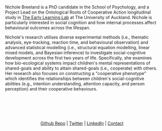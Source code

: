
Nichole Breeland is a PhD candidate in the School of Psychology, and a Project Lead on the Ontological Roots of Cooperative Action longitudinal study in [The Early Learning Lab](https://www.earlylearning.ac.nz) at The University of Auckland. Nichole is particularly interested in social cognition and how internal processes affect behavioural outcomes across the lifespan. 

Nichole's research utilises diverse experimental methods (i.e., thematic analysis, eye-tracking, reaction time, and behavioural observation) and advanced statistical modelling (i.e., structural equation modelling, linear mixed models, and Bayesian inference) to investigate social-cognitive development across the first two years of life. Specifically, she examines how bio-ecological systems impact children's mental representations of shared-goals and ability to attain shared-goals (i.e., cooperate) with others. Her research also focuses on constructing a "cooperative phenotype" which identifies the relationships between children's social-cognitive abilities (e.g., intention understanding, attention capacity, and person perception) and their cooperative behaviours.

<br>
<br>
<br>
<br>

<p align="center">
  <a href="http://www.github.com/NicholeBreeland">Github Repo</a> |
  <a href="http://www.twitter.com/NicholeBreeland">Twitter</a> |
  <a href="https://www.linkedin.com/in/nichole-breeland-576002b2/">LinkedIn</a> |
  <a href="mailto:n.breeland@auckland.ac.nz">Contact</a>
</p>


